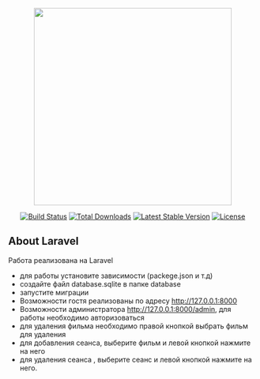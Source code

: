 <p align="center"><a href="https://laravel.com" target="_blank"><img src="https://raw.githubusercontent.com/laravel/art/master/logo-lockup/5%20SVG/2%20CMYK/1%20Full%20Color/laravel-logolockup-cmyk-red.svg" width="400"></a></p>

<p align="center">
<a href="https://travis-ci.org/laravel/framework"><img src="https://travis-ci.org/laravel/framework.svg" alt="Build Status"></a>
<a href="https://packagist.org/packages/laravel/framework"><img src="https://poser.pugx.org/laravel/framework/d/total.svg" alt="Total Downloads"></a>
<a href="https://packagist.org/packages/laravel/framework"><img src="https://poser.pugx.org/laravel/framework/v/stable.svg" alt="Latest Stable Version"></a>
<a href="https://packagist.org/packages/laravel/framework"><img src="https://poser.pugx.org/laravel/framework/license.svg" alt="License"></a>
</p>

## About Laravel
Работа реализована на Laravel 
- для работы установите зависимости (packege.json и т.д)
- создайте файл database.sqlite в папке database
- запустите миграции
- Возможности гостя реализованы по адресу http://127.0.0.1:8000
- Возможности администратора http://127.0.0.1:8000/admin, для работы необходимо авторизоваться
- для удаления фильма необходимо правой кнопкой выбрать фильм для удаления
- для добавления сеанса, выберите фильм и левой кнопкой нажмите на него
- для удаления сеанса , выберите сеанс и левой кнопкой нажмите на  него.
